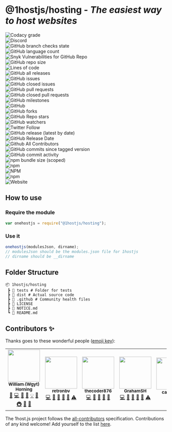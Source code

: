 # @1hostjs/hosting - _The easiest way to host websites_

![Codacy grade](https://img.shields.io/codacy/grade/aa8004662996446e9dd30ff0d1c71c5b?logo=codacy&logoColor=white&style=flat-square&color=F63202)  
![Discord](https://img.shields.io/discord/815203873324662865?color=F63202&logo=discord&logoColor=white&style=flat-square)  
![GitHub branch checks state](https://img.shields.io/github/checks-status/1hostjs/hosting/main?logo=github&logoColor=white&style=flat-square&color=F63202)  
![GitHub language count](https://img.shields.io/github/languages/count/1hostjs/hosting?logo=github&logoColor=white&style=flat-square&color=red)  
![Snyk Vulnerabilities for GitHub Repo](https://img.shields.io/snyk/vulnerabilities/github/1hostjs/hosting?color=F63202&logo=github&logoColor=white&style=flat-square)  
![GitHub repo size](https://img.shields.io/github/repo-size/1hostjs/hosting?color=F63202&logo=github&logoColor=white&style=flat-square)  
![Lines of code](https://img.shields.io/tokei/lines/github/1hostjs/hosting?color=F63202&label=total%20lines%20of%20code&logo=github&logoColor=white&style=flat-square)  
![GitHub all releases](https://img.shields.io/github/downloads/1hostjs/hosting/total?color=F63202&logo=github&logoColor=white&style=flat-square)  
![GitHub issues](https://img.shields.io/github/issues/1hostjs/hosting?color=F63202&logo=github&logoColor=white&style=flat-square)  
![GitHub closed issues](https://img.shields.io/github/issues-closed/1hostjs/hosting?color=F63202&logo=github&logoColor=white&style=flat-square)  
![GitHub pull requests](https://img.shields.io/github/issues-pr/1hostjs/hosting?color=F63202&logo=github&logoColor=white&style=flat-square)  
![GitHub closed pull requests](https://img.shields.io/github/issues-pr-closed/1hostjs/hosting?color=F63202&logo=github&logoColor=white&style=flat-square)  
![GitHub milestones](https://img.shields.io/github/milestones/all/1hostjs/hosting?color=F63202&logo=github&logoColor=white&style=flat-square)  
![GitHub](https://img.shields.io/github/license/1hostjs/hosting?color=F63202&logo=github&logoColor=white&style=flat-square)  
![GitHub forks](https://img.shields.io/github/forks/1hostjs/hosting?color=F63202&logo=github&logoColor=white&style=flat-square)  
![GitHub Repo stars](https://img.shields.io/github/stars/1hostjs/hosting?color=F63202&logo=github&logoColor=white&style=flat-square)  
![GitHub watchers](https://img.shields.io/github/watchers/1hostjs/hosting?color=F63202&logo=github&logoColor=white&style=flat-square)  
![Twitter Follow](https://img.shields.io/twitter/follow/wgytcraft?color=F63202&logo=twitter&logoColor=white&style=flat-square)  
![GitHub release (latest by date)](https://img.shields.io/github/v/release/1hostjs/hosting?color=F63202&logo=github&logoColor=white&style=flat-square)  
![GitHub Release Date](https://img.shields.io/github/release-date/1hostjs/hosting?color=F63202&logo=github&logoColor=white&style=flat-square)  
![Github All Contributors](https://img.shields.io/github/all-contributors/1hostjs/hosting/main?color=F63202&logo=github&logoColor=white&style=flat-square)  
![GitHub commits since tagged version](https://img.shields.io/github/commits-since/1hostjs/hosting/latest/main?color=F63202&logo=github&logoColor=white&style=flat-square)  
![GitHub commit activity](https://img.shields.io/github/commit-activity/w/1hostjs/hosting?color=F63202&logo=github&logoColor=white&style=flat-square)  
![npm bundle size (scoped)](https://img.shields.io/bundlephobia/min/@1hostjs/hosting?color=F63202&logo=npm&logoColor=white&style=flat-square)  
![npm](https://img.shields.io/npm/dt/@1hostjs/hosting?color=F63202&logo=npm&logoColor=white&style=flat-square)  
![NPM](https://img.shields.io/npm/l/@1hostjs%252Fhosting?color=F63202&logo=npm&logoColor=white&style=flat-square)  
![npm](https://img.shields.io/npm/v/@1hostjs%252fhosting?color=F63202&logo=npm&logoColor=white&style=flat-square)  
![Website](https://img.shields.io/website?color=F63202&down_color=F63202&down_message=down&label=docs&logo=nuxt.js&logoColor=white&style=flat-square&up_color=F63202&up_message=are%20up&url=https%3A%2F%2F1host.js.org)

## How to use

### Require the module

```javascript
var onehostjs = require("@1hostjs/hosting");
```

### Use it

```javascript
onehostjs(modulesJson, dirname);
// modulesJson should be the modules.json file for 1hostjs
// dirname should be __dirname
```

## Folder Structure

```text
📦 1hostjs/hosting
 ┣ 📂 tests # Folder for tests
 ┣ 📂 dist # Actual source code
 ┣ 📂 .github # Community health files
 ┣ 📜 LICENSE
 ┣ 📜 NOTICE.md
 ┗ 📜 README.md
```

## Contributors ✨

Thanks goes to these wonderful people ([emoji key](https://allcontributors.org/docs/en/emoji-key)):

<!-- ALL-CONTRIBUTORS-LIST:START - Do not remove or modify this section -->
<!-- prettier-ignore-start -->
<!-- markdownlint-disable -->
<table>
  <tr>
    <td align="center"><a href="http://wgyt.tk"><img src="https://avatars.githubusercontent.com/u/68466727?v=4?s=100" width="100px;" alt=""/><br /><sub><b>William (Wgyt) Horning</b></sub></a><br /><a href="https://github.com/1hostjs/hosting/issues?q=author%3Awgyt" title="Bug reports">🐛</a> <a href="https://github.com/1hostjs/hosting/commits?author=wgyt" title="Code">💻</a> <a href="https://github.com/1hostjs/hosting/commits?author=wgyt" title="Documentation">📖</a> <a href="#design-wgyt" title="Design">🎨</a> <a href="#example-wgyt" title="Examples">💡</a> <a href="#ideas-wgyt" title="Ideas, Planning, & Feedback">🤔</a> <a href="#infra-wgyt" title="Infrastructure (Hosting, Build-Tools, etc)">🚇</a> <a href="#maintenance-wgyt" title="Maintenance">🚧</a> <a href="https://github.com/1hostjs/hosting/pulls?q=is%3Apr+reviewed-by%3Awgyt" title="Reviewed Pull Requests">👀</a></td>
    <td align="center"><a href="https://retronbv.github.io"><img src="https://avatars.githubusercontent.com/u/49005044?v=4?s=100" width="100px;" alt=""/><br /><sub><b>retronbv</b></sub></a><br /><a href="https://github.com/1hostjs/hosting/commits?author=retronbv" title="Code">💻</a> <a href="#ideas-retronbv" title="Ideas, Planning, & Feedback">🤔</a> <a href="https://github.com/1hostjs/hosting/issues?q=author%3Aretronbv" title="Bug reports">🐛</a> <a href="https://github.com/1hostjs/hosting/pulls?q=is%3Apr+reviewed-by%3Aretronbv" title="Reviewed Pull Requests">👀</a> <a href="#maintenance-retronbv" title="Maintenance">🚧</a> <a href="https://github.com/1hostjs/hosting/commits?author=retronbv" title="Tests">⚠️</a></td>
    <td align="center"><a href="https://thecoder876.github.io"><img src="https://avatars.githubusercontent.com/u/76265544?v=4?s=100" width="100px;" alt=""/><br /><sub><b>thecoder876</b></sub></a><br /><a href="https://github.com/1hostjs/hosting/commits?author=thecoder876" title="Code">💻</a> <a href="#ideas-thecoder876" title="Ideas, Planning, & Feedback">🤔</a> <a href="#maintenance-thecoder876" title="Maintenance">🚧</a> <a href="#projectManagement-thecoder876" title="Project Management">📆</a> <a href="https://github.com/1hostjs/hosting/pulls?q=is%3Apr+reviewed-by%3Athecoder876" title="Reviewed Pull Requests">👀</a></td>
    <td align="center"><a href="https://grahamsh.com"><img src="https://avatars.githubusercontent.com/u/64214252?v=4?s=100" width="100px;" alt=""/><br /><sub><b>GrahamSH</b></sub></a><br /><a href="https://github.com/1hostjs/hosting/commits?author=GrahamSH-LLK" title="Code">💻</a> <a href="https://github.com/1hostjs/hosting/commits?author=GrahamSH-LLK" title="Documentation">📖</a> <a href="https://github.com/1hostjs/hosting/issues?q=author%3AGrahamSH-LLK" title="Bug reports">🐛</a> <a href="#ideas-GrahamSH-LLK" title="Ideas, Planning, & Feedback">🤔</a> <a href="https://github.com/1hostjs/hosting/pulls?q=is%3Apr+reviewed-by%3AGrahamSH-LLK" title="Reviewed Pull Requests">👀</a> <a href="https://github.com/1hostjs/hosting/commits?author=GrahamSH-LLK" title="Tests">⚠️</a></td>
    <td align="center"><a href="https://github.com/cary-uwu"><img src="https://avatars.githubusercontent.com/u/81051124?v=4?s=100" width="100px;" alt=""/><br /><sub><b>cary-uwu</b></sub></a><br /><a href="#ideas-cary-uwu" title="Ideas, Planning, & Feedback">🤔</a></td>
  </tr>
</table>

<!-- markdownlint-restore -->
<!-- prettier-ignore-end -->

<!-- ALL-CONTRIBUTORS-LIST:END -->

The 1host.js project follows the [all-contributors](https://github.com/all-contributors/all-contributors) specification. Contributions of any kind welcome! Add yourself to the list [here](https://github.com/1hostjs/hosting/issues/9).
